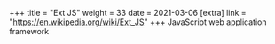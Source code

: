 +++
title = "Ext JS"
weight = 33
date = 2021-03-06
[extra]
link = "https://en.wikipedia.org/wiki/Ext_JS"
+++
JavaScript web application framework

